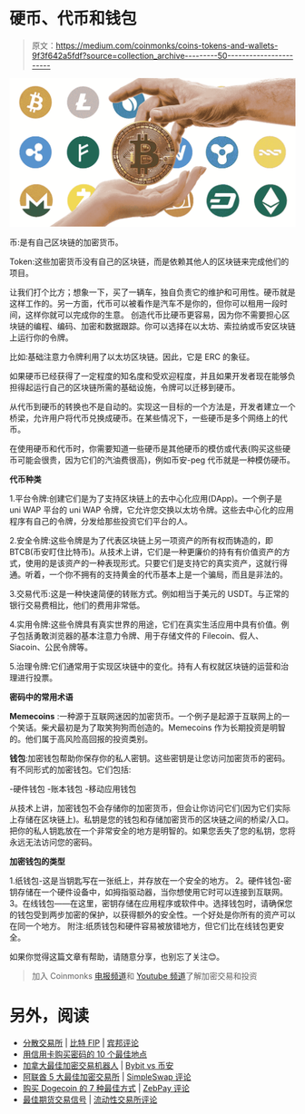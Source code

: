 # 硬币、代币和钱包

> 原文：<https://medium.com/coinmonks/coins-tokens-and-wallets-9f3f642a5fdf?source=collection_archive---------50----------------------->

![](img/9e3303e2c286603d9c86a4e7d27bc8eb.png)

币:是有自己区块链的加密货币。

Token:这些加密货币没有自己的区块链，而是依赖其他人的区块链来完成他们的项目。

让我们打个比方；想象一下，买了一辆车，独自负责它的维护和可用性。硬币就是这样工作的。另一方面，代币可以被看作是汽车不是你的，但你可以租用一段时间，这样你就可以完成你的生意。
创造代币比硬币更容易，因为你不需要担心区块链的编程、编码、加密和数据跟踪。你可以选择在以太坊、索拉纳或币安区块链上运行你的令牌。

比如:基础注意力令牌利用了以太坊区块链。因此，它是 ERC 的象征。

如果硬币已经获得了一定程度的知名度和受欢迎程度，并且如果开发者现在能够负担得起运行自己的区块链所需的基础设施，令牌可以迁移到硬币。

从代币到硬币的转换也不是自动的。实现这一目标的一个方法是，开发者建立一个桥梁，允许用户将代币兑换成硬币。在某些情况下，一些硬币是多个网络上的代币。

在使用硬币和代币时，你需要知道一些硬币是其他硬币的模仿或代表(购买这些硬币可能会很贵，因为它们的汽油费很高)，例如币安-peg 代币就是一种模仿硬币。

**代币种类**

1.平台令牌:创建它们是为了支持区块链上的去中心化应用(DApp)。一个例子是 uni WAP 平台的 uni WAP 令牌，它允许您交换以太坊令牌。这些去中心化的应用程序有自己的令牌，分发给那些投资它们平台的人。

2.安全令牌:这些令牌是为了代表区块链上另一项资产的所有权而铸造的，即 BTCB(币安盯住比特币)。从技术上讲，它们是一种更廉价的持有有价值资产的方式，使用的是该资产的一种表现形式。只要它们是支持它的真实资产，这就行得通。听着，一个你不拥有的支持黄金的代币基本上是一个骗局，而且是非法的。

3.交易代币:这是一种快速简便的转账方式。例如相当于美元的 USDT。与正常的银行交易费相比，他们的费用非常低。

4.实用令牌:这些令牌具有真实世界的用途，它们在真实生活应用中具有价值。例子包括勇敢浏览器的基本注意力令牌、用于存储文件的 Filecoin、假人、Siacoin、公民令牌等。

5.治理令牌:它们通常用于实现区块链中的变化。持有人有权就区块链的运营和治理进行投票。

**密码中的常用术语**

**Memecoins** :一种源于互联网迷因的加密货币。一个例子是起源于互联网上的一个笑话。柴犬最初是为了取笑狗狗而创造的。Memecoins 作为长期投资是明智的。他们属于高风险高回报的投资类别。

**钱包**:加密钱包帮助你保存你的私人密钥。这些密钥是让您访问加密货币的密码。有不同形式的加密钱包。它们包括:

-硬件钱包
-账本钱包
-移动应用钱包

从技术上讲，加密钱包不会存储你的加密货币，但会让你访问它们(因为它们实际上存储在区块链上)。私钥是您的钱包和存储加密货币的区块链之间的桥梁/入口。把你的私人钥匙放在一个非常安全的地方是明智的。如果您丢失了您的私钥，您将永远无法访问您的密码。

**加密钱包的类型**

1.纸钱包-这是当钥匙写在一张纸上，并存放在一个安全的地方。
2。硬件钱包-密钥存储在一个硬件设备中，如拇指驱动器，当你想使用它时可以连接到互联网。
3。在线钱包——在这里，密钥存储在应用程序或软件中。选择钱包时，请确保您的钱包受到两步加密的保护，以获得额外的安全性。一个好处是你所有的资产可以在同一个地方。
附注:纸质钱包和硬件容易被放错地方，但它们比在线钱包更安全。

如果你觉得这篇文章有帮助，请随意分享，也别忘了关注😊。

> 加入 Coinmonks [电报频道](https://t.me/coincodecap)和 [Youtube 频道](https://www.youtube.com/c/coinmonks/videos)了解加密交易和投资

# 另外，阅读

*   [分散交易所](https://coincodecap.com/what-are-decentralized-exchanges) | [比特 FIP](https://coincodecap.com/bitbns-fip) | [宾邦评论](https://coincodecap.com/bingbon-review)
*   [用信用卡购买密码的 10 个最佳地点](https://coincodecap.com/buy-crypto-with-credit-card)
*   [加拿大最佳加密交易机器人](https://coincodecap.com/5-best-crypto-trading-bots-in-canada) | [Bybit vs 币安](https://coincodecap.com/bybit-binance-moonxbt)
*   [阿联酋 5 大最佳加密交易所](https://coincodecap.com/best-crypto-exchanges-in-uae) | [SimpleSwap 评论](https://coincodecap.com/simpleswap-review)
*   [购买 Dogecoin 的 7 种最佳方式](https://coincodecap.com/ways-to-buy-dogecoin) | [ZebPay 评论](https://coincodecap.com/zebpay-review)
*   [最佳期货交易信号](https://coincodecap.com/futures-trading-signals) | [流动性交易所评论](https://coincodecap.com/liquid-exchange-review)